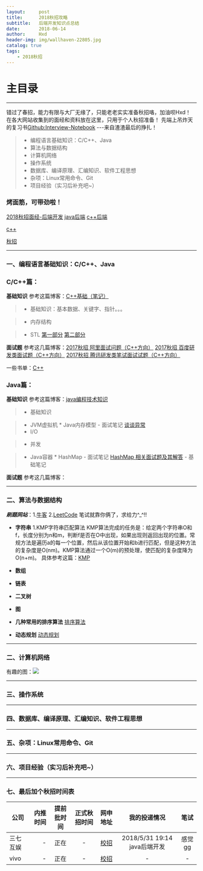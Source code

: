 ```yaml
---
layout:     post
title:      2018秋招攻略
subtitle:   后端开发知识点总结
date:       2018-06-14
author:     Hxd
header-img: img/wallhaven-22805.jpg
catalog: true
tags:
    - 2018秋招
---
```


# 主目录

------
错过了春招，能力有限与大厂无缘了，只能老老实实准备秋招咯，加油呗Hxd！
在各大网站收集到的面经和资料放在这里，只用于个人秋招准备！
先端上吊炸天的复习书[Github:Interview-Notebook](https://github.com/mangoqiqi/Interview-Notebook)
---来自渣渣最后的挣扎！

> * 编程语言基础知识：C/C++、Java
> * 算法与数据结构
> * 计算机网络
> * 操作系统
> * 数据库、编译原理、汇编知识、软件工程思想
> * 杂项：Linux常用命令、Git
> * 项目经验（实习后补充吧~）

### 烤面筋，可带劲啦！

[2018秋招面经-后端开发](https://blog.csdn.net/acingdreamer/article/details/78479476)
[java后端](https://www.nowcoder.com/discuss/84004?type=0&order=0&pos=39&page=1)
[c++后端](https://www.nowcoder.com/discuss/84005?type=0&order=0&pos=55&page=1)

[c++](https://www.nowcoder.com/discuss/76421?type=0&order=0&pos=47&page=2)

[秋招](https://www.nowcoder.com/discuss/60509?type=0&order=0&pos=91&page=7)

------
### 一、编程语言基础知识：C/C++、Java
### C/C++篇：
**基础知识**
参考这篇博客：[C++基础（笔记）](https://blog.csdn.net/Xiongchao99/article/details/64441017)


> * 基础知识：基本数据、关键字、指针。。。

> * 内存结构

> * STL
[第一部分](https://www.topcoder.com/community/data-science/data-science-tutorials/power-up-c-with-the-standard-template-library-part-1/)
[第二部分](https://www.topcoder.com/community/data-science/data-science-tutorials/power-up-c-with-the-standard-template-library-part-2/)


**面试题**
参考这几篇博客：[2017秋招 阿里面试问题（C++方向）](https://blog.csdn.net/Xiongchao99/article/details/74906054)
[2017秋招 百度研发类面试题（C++方向）](https://blog.csdn.net/Xiongchao99/article/details/74524807)
[2017秋招 腾讯研发类笔试面试试题（C++方向）](https://blog.csdn.net/Xiongchao99/article/details/73381280)


一些书单：[C++](http://coredumper.cn/index.php/2017/05/21/c_plus_plus_booklist/)
### Java篇：
**基础知识**
参考这篇博客：[java编程技术知识](https://blog.csdn.net/Xiongchao99/article/details/52758847)
> * 基础知识

> * JVM虚拟机
    * Java内存模型
        - 面试笔记
            [谈谈异常](https://mp.weixin.qq.com/s/Vok78wWZsI3YlUbEVvpK7w)
> * I/O

> * 并发

> * Java容器
    * HashMap
        - 面试笔记
            [HashMap 相关面试题及其解答](https://www.jianshu.com/p/75adf47958a7)
        - 基础笔记


**面试题**
参考这几篇博客：


------

### 二、算法与数据结构
***刷题网站***：1.[牛客](https://www.nowcoder.com/) 2.[LeetCode](https://leetcode-cn.com/problemset/all/) 笔试就靠你俩了，求给力^_^!!

- **字符串**
1.KMP字符串匹配算法
KMP算法完成的任务是：给定两个字符串O和f，长度分别为n和m，判断f是否在O中出现，如果出现则返回出现的位置。常规方法是遍历a的每一个位置，然后从该位置开始和b进行匹配，但是这种方法的复杂度是O(nm)。KMP算法通过一个O(m)的预处理，使匹配的复杂度降为O(n+m)。
具体参考这篇：[KMP](https://blog.csdn.net/starstar1992/article/details/54913261)

- **数组**


- **链表**


- **二叉树**


- **图**


- **几种常用的排序算法**
[排序算法](https://www.cnblogs.com/onepixel/articles/7674659.html)


- **动态规划**
[动态规划](https://www.cnblogs.com/little-YTMM/p/5372680.html)


------
### 二、计算机网络
有趣的图：![](https://images2018.cnblogs.com/blog/1221917/201806/1221917-20180613143301528-497554170.gif)



-----
### 三、操作系统


-----
### 四、数据库、编译原理、汇编知识、软件工程思想


-----
### 五、杂项：Linux常用命令、Git


-----
### 六、项目经验（实习后补充吧~）



------
### 七、最后加个秋招时间表


| 公司        | 内推时间   |  提前批时间  | 正式秋招时间     | 网申地址  | 我的投递情况 |  笔试  |
| --------     | -----:    | :----:       |:----:            |:----:     |:----:     |:----:     |
| 三七互娱  |    - |    正在      |       -           | [校招](http://zhaopin.37.com/)  | 2018/5/31 19:14 java后端开发 |    感觉gg   |
| vivo       | -  |  正在        |          -        |       [校招](https://hr.vivo.com/wt/vivo/web/index/CompvivoPageindex)     | - |  - |
